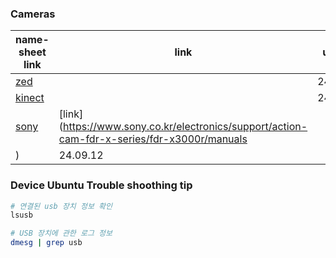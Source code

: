 ### Cameras
| name-sheet link   | link       | update |
|-------------|-------------|-------------|
| [zed](./zed/)    |  | 24.10.08|
| [kinect](./kinect/)    |  | 24.09.12|
| [sony](./sony/)    | [link](https://www.sony.co.kr/electronics/support/action-cam-fdr-x-series/fdr-x3000r/manuals
) | 24.09.12|


### Device Ubuntu Trouble shoothing tip
```bash
# 연결된 usb 장치 정보 확인
lsusb

# USB 장치에 관한 로그 정보
dmesg | grep usb
```